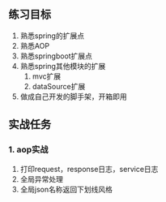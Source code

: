 ## 练习目标
1. 熟悉spring的扩展点
2. 熟悉AOP
3. 熟悉springboot扩展点
4. 熟悉spring其他模块的扩展
    1. mvc扩展
    2. dataSource扩展
5. 做成自己开发的脚手架，开箱即用

## 实战任务

### 1. aop实战
1. 打印request，response日志，service日志
2. 全局异常处理
3. 全局json名称返回下划线风格

